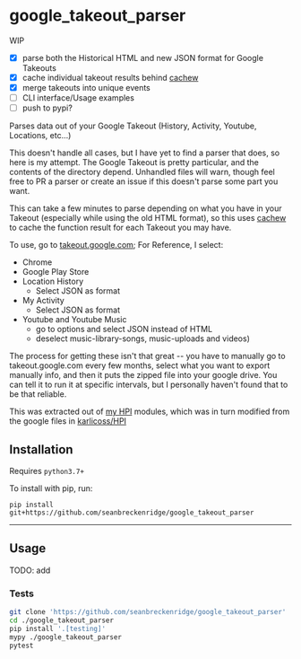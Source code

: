 # google_takeout_parser

WIP

- [x] parse both the Historical HTML and new JSON format for Google Takeouts
- [x] cache individual takeout results behind [cachew](https://github.com/karlicoss/cachew)
- [x] merge takeouts into unique events
- [ ] CLI interface/Usage examples
- [ ] push to pypi?

Parses data out of your Google Takeout (History, Activity, Youtube, Locations, etc...)

This doesn't handle all cases, but I have yet to find a parser that does, so here is my attempt. The Google Takeout is pretty particular, and the contents of the directory depend. Unhandled files will warn, though feel free to PR a parser or create an issue if this doesn't parse some part you want.

This can take a few minutes to parse depending on what you have in your Takeout (especially while using the old HTML format), so this uses [cachew](https://github.com/karlicoss/cachew) to cache the function result for each Takeout you may have.

To use, go to [takeout.google.com](https://takeout.google.com/); For Reference, I select:

- Chrome
- Google Play Store
- Location History
  - Select JSON as format
- My Activity
  - Select JSON as format
- Youtube and Youtube Music
  - go to options and select JSON instead of HTML
  - deselect music-library-songs, music-uploads and videos)

The process for getting these isn't that great -- you have to manually go to takeout.google.com every few months, select what you want to export manually info, and then it puts the zipped file into your google drive. You can tell it to run it at specific intervals, but I personally haven't found that to be that reliable.

This was extracted out of [my HPI](https://github.com/seanbreckenridge/HPI/tree/4bb1f174bdbd693ab29e744413424d18b8667b1f/my/google) modules, which was in turn modified from the google files in [karlicoss/HPI](https://github.com/karlicoss/HPI/blob/4a04c09f314e10a4db8f35bf1ecc10e4d0203223/my/google/takeout/html.py)

## Installation

Requires `python3.7+`

To install with pip, run:

    pip install git+https://github.com/seanbreckenridge/google_takeout_parser

---

## Usage

TODO: add

### Tests

```bash
git clone 'https://github.com/seanbreckenridge/google_takeout_parser'
cd ./google_takeout_parser
pip install '.[testing]'
mypy ./google_takeout_parser
pytest
```
